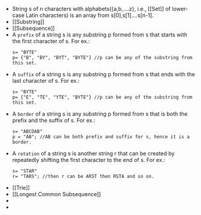 - String s of n characters with alphabets({a,b,....z}, i.e., [[Set]] of lower-case Latin characters) is an array from s[0],s[1]....s[n-1].
- [[Substring]]
- [[Subsequence]]
- A ``prefix`` of a string s is any substring p formed from s that starts with the first character of s. For ex.:
  ```
  s= "BYTE"
  p= {"B", "BY", "BYT", "BYTE"} //p can be any of the substring from this set.
  ```
- A ``suffix`` of a string s is any substring p formed from s that ends with the last character of s. For ex.:
  ```
  s= "BYTE"
  p= {"E", "TE", "YTE", "BYTE"} //p can be any of the substring from this set.
  ```
- A ``border`` of a string s is any substring p formed from s that is both the prefix and the suffix of s. For ex.:
  ```
  s= "ABCDAB"
  p = "AB"; //AB can be both prefix and suffix for s, hence it is a border.
  ```
- A ``rotation`` of a string s is another string r that can be created by repeatedly shifting the first character to the end of s.
  For ex.:
  ```
  s= "STAR"
  r= "TARS"; //then r can be ARST then RSTA and so on.
  ```
- [[Trie]]
- [[Longest Common Subsequence]]
-
-